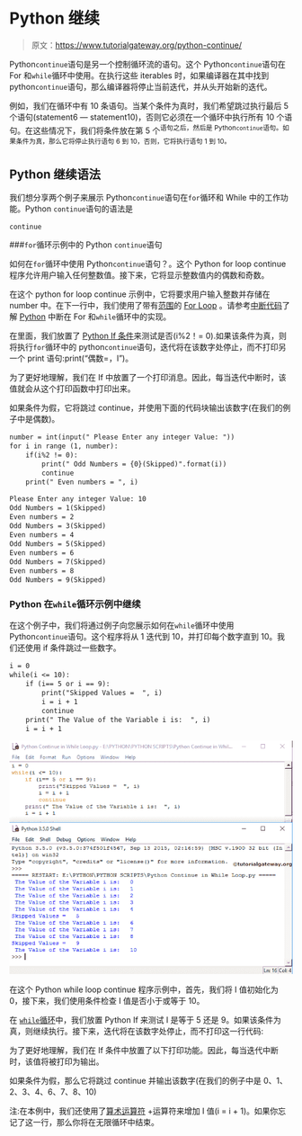 # Python 继续

> 原文：<https://www.tutorialgateway.org/python-continue/>

Python`continue`语句是另一个控制循环流的语句。这个 Python`continue`语句在 For 和`while`循环中使用。在执行这些 iterables 时，如果编译器在其中找到 python`continue`语句，那么编译器将停止当前迭代，并从头开始新的迭代。

例如，我们在循环中有 10 条语句。当某个条件为真时，我们希望跳过执行最后 5 个语句(statement6 — statement10)，否则它必须在一个循环中执行所有 10 个语句。在这些情况下，我们将条件放在第 5 个<sup>语句之后，然后是 Python`continue`语句。如果条件为真，那么它将停止执行语句 6 到 10，否则，它将执行语句 1 到 10。</sup>

## Python 继续语法

我们想分享两个例子来展示 Python`continue`语句在`for`循环和 While 中的工作功能。Python `continue`语句的语法是

```
continue
```

###`for`循环示例中的 Python `continue`语句

如何在`for`循环中使用 Python`continue`语句？。这个 Python for loop continue 程序允许用户输入任何整数值。接下来，它将显示整数值内的偶数和奇数。

在这个 python for loop continue 示例中，它将要求用户输入整数并存储在 number 中。在下一行中，我们使用了带有[范围](https://www.tutorialgateway.org/python-range-function/)的 [For Loop](https://www.tutorialgateway.org/python-for-loop/) 。请参考[中断代码](https://www.tutorialgateway.org/python-break/)了解 [Python](https://www.tutorialgateway.org/python-tutorial/) 中断在 For 和`while`循环中的实现。

在里面，我们放置了 [Python If 条件](https://www.tutorialgateway.org/python-if-statement/)来测试是否(i%2！= 0).如果该条件为真，则将执行`for`循环中的 python`continue`语句，迭代将在该数字处停止，而不打印另一个 print 语句:print(“偶数=，I”)。

为了更好地理解，我们在 If 中放置了一个打印消息。因此，每当迭代中断时，该值就会从这个打印函数中打印出来。

如果条件为假，它将跳过 continue，并使用下面的代码块输出该数字(在我们的例子中是偶数)。

```
number = int(input(" Please Enter any integer Value: "))
for i in range (1, number):
    if(i%2 != 0):
        print(" Odd Numbers = {0}(Skipped)".format(i))
        continue
    print(" Even numbers = ", i)
```

```
Please Enter any integer Value: 10
Odd Numbers = 1(Skipped)
Even numbers = 2
Odd Numbers = 3(Skipped)
Even numbers = 4
Odd Numbers = 5(Skipped)
Even numbers = 6
Odd Numbers = 7(Skipped)
Even numbers = 8
Odd Numbers = 9(Skipped)
```

### Python 在`while`循环示例中继续

在这个例子中，我们将通过例子向您展示如何在`while`循环中使用 Python`continue`语句。这个程序将从 1 迭代到 10，并打印每个数字直到 10。我们还使用 if 条件跳过一些数字。

```
i = 0
while(i <= 10):
    if (i== 5 or i == 9):
        print("Skipped Values =  ", i)
        i = i + 1
        continue
    print(" The Value of the Variable i is:  ", i)
    i = i + 1
```

![Python Continue in While Loop](img/404d0f876cb04cd7b6828f0f4912fe82.png)

在这个 Python while loop continue 程序示例中，首先，我们将 I 值初始化为 0，接下来，我们使用条件检查 I 值是否小于或等于 10。

在 [`while`循环](https://www.tutorialgateway.org/python-while-loop/)中，我们放置 Python If 来测试 I 是等于 5 还是 9。如果该条件为真，则继续执行。接下来，迭代将在该数字处停止，而不打印这一行代码:

为了更好地理解，我们在 If 条件中放置了以下打印功能。因此，每当迭代中断时，该值将被打印为输出。

如果条件为假，那么它将跳过 continue 并输出该数字(在我们的例子中是 0、1、2、3、4、6、7、8、10)

注:在本例中，我们还使用了[算术运算符](https://www.tutorialgateway.org/python-arithmetic-operators/) +运算符来增加 I 值(i = i + 1)。如果你忘记了这一行，那么你将在无限循环中结束。